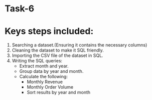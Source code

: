 # Task-6

# Keys steps included:
1. Searching a dataset.(Ensuring it contains the necessary columns)
2. Cleaning the dataset to make it SQL friendly.
3. Importing the CSV file of the dataset in SQL.
4. Writing the SQL queries:
   - Extract month and year.
   - Group data by year and month.
   - Calculate the following:
     - Monthly Revenue
     - Monthly Order Volume
     - Sort results by year and month
